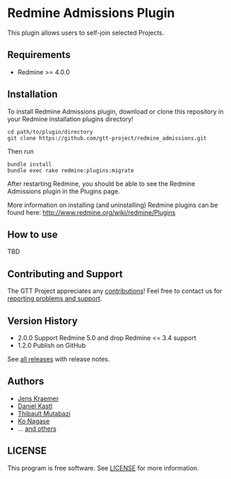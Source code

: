 # Redmine Admissions Plugin

This plugin allows users to self-join selected Projects.

## Requirements

 - Redmine >= 4.0.0

## Installation

To install Redmine Admissions plugin, download or clone this repository in your Redmine installation plugins directory!

```
cd path/to/plugin/directory
git clone https://github.com/gtt-project/redmine_admissions.git
```

Then run

```
bundle install
bundle exec rake redmine:plugins:migrate
```

After restarting Redmine, you should be able to see the Redmine Admissions plugin in the Plugins page.

More information on installing (and uninstalling) Redmine plugins can be found here: http://www.redmine.org/wiki/redmine/Plugins

## How to use

TBD

## Contributing and Support

The GTT Project appreciates any [contributions](https://github.com/gtt-project/.github/blob/main/CONTRIBUTING.md)! Feel free to contact us for [reporting problems and support](https://github.com/gtt-project/.github/blob/main/CONTRIBUTING.md).

## Version History

- 2.0.0 Support Redmine 5.0 and drop Redmine <= 3.4 support
- 1.2.0 Publish on GitHub

See [all releases](https://github.com/gtt-project/redmine_admissions/releases) with release notes.

## Authors

- [Jens Kraemer](https://github.com/jkraemer)
- [Daniel Kastl](https://github.com/dkastl)
- [Thibault Mutabazi](https://github.com/eyewritecode)
- [Ko Nagase](https://github.com/sanak)
- ... [and others](https://github.com/gtt-project/redmine_admissions/graphs/contributors)

## LICENSE

This program is free software. See [LICENSE](LICENSE) for more information.
